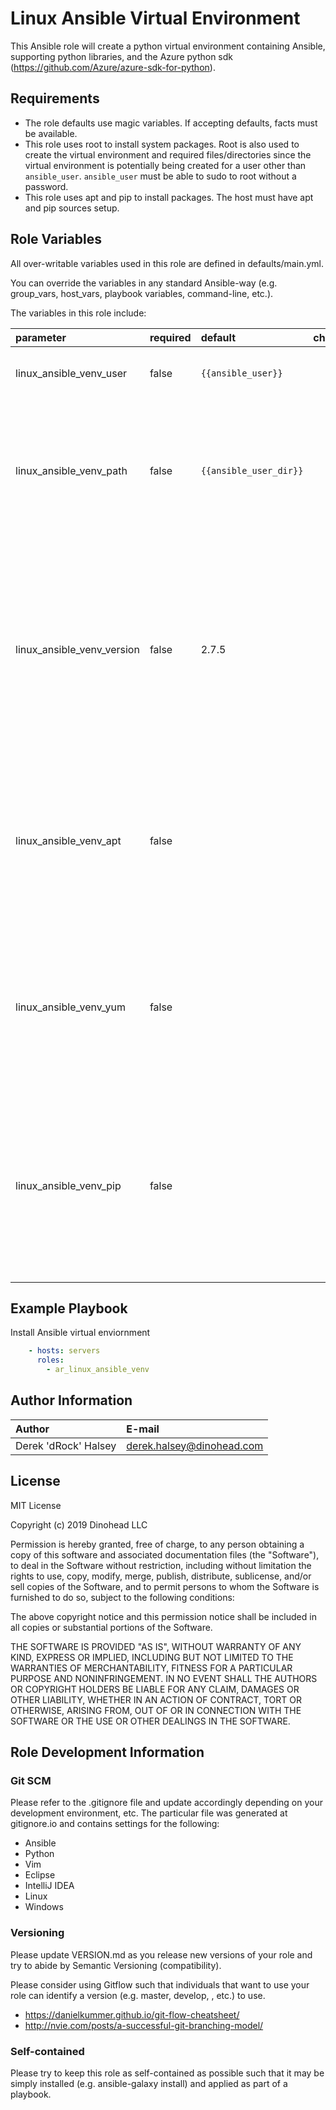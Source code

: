 # Linux Ansible Virtual Environment

This Ansible role will create a python virtual environment containing Ansible, supporting python libraries, and the Azure python sdk (https://github.com/Azure/azure-sdk-for-python).

## Requirements

* The role defaults use magic variables. If accepting defaults, facts must be available.
* This role uses root to install system packages. Root is also used to create the virtual environment and required files/directories since the virtual environment is potentially being created for a user other than <code>ansible_user</code>. <code>ansible_user</code> must be able to sudo to root without a password.
* This role uses apt and pip to install packages. The host must have apt and pip sources setup.

## Role Variables

All over-writable variables used in this role are defined in defaults/main.yml.

You can override the variables in any standard Ansible-way (e.g. group_vars, host_vars, playbook variables, command-line, etc.).

The variables in this role include:

|parameter                 |required|default               |choices|comments|
|:-------------------------|:-------|:---------------------|:------|:-------|
|linux_ansible_venv_user   |false   |`{{ansible_user}}`    |       |The linux user that will own the virtual enviornment.|
|linux_ansible_venv_path   |false   |`{{ansible_user_dir}}`|       |The path to where the virtual environment will be installed. This should be a directory. The virtual environment will be named based on the version of Ansible installed.|
|linux_ansible_venv_version|false   |2.7.5                 |       |The version of Ansible that will be installed in the virtual environment. This must be a string. Note: Installing older versions of Ansible may cause package conflicts. Note: If there is a <code>-</code> in the ansible version name ex: <code>2.3.1.0-1</code>, use <code>2.3.1.0post1</code>.|
|linux_ansible_venv_apt    |false   |                      |       |A list of apt packages that will be installed. Checkout defaults/main.yml to see which packages will be installed. You probably don't want to modify this list unless you know what you are doing.|
|linux_ansible_venv_yum    |false   |                      |       |A list of yum packages that will be installed. Checkout defaults/main.yml to see which packages will be installed. You probably don't want to modify this list unless you know what you are doing.|
|linux_ansible_venv_pip    |false   |                      |       |A list of apt packages that will be installed in the python virtual environment. Checkout defaults/main.yml to see which packages will be installed. You probably don't want to modify this list unless you know what you are doing.|

## Example Playbook

Install Ansible virtual enviornment
```yaml
    - hosts: servers
      roles:
        - ar_linux_ansible_venv
```

## Author Information

|Author              |E-mail                   |
|:-------------------|:------------------------|
|Derek 'dRock' Halsey|derek.halsey@dinohead.com|

## License

MIT License

Copyright (c) 2019 Dinohead LLC

Permission is hereby granted, free of charge, to any person obtaining a copy
of this software and associated documentation files (the "Software"), to deal
in the Software without restriction, including without limitation the rights
to use, copy, modify, merge, publish, distribute, sublicense, and/or sell
copies of the Software, and to permit persons to whom the Software is
furnished to do so, subject to the following conditions:

The above copyright notice and this permission notice shall be included in all
copies or substantial portions of the Software.

THE SOFTWARE IS PROVIDED "AS IS", WITHOUT WARRANTY OF ANY KIND, EXPRESS OR
IMPLIED, INCLUDING BUT NOT LIMITED TO THE WARRANTIES OF MERCHANTABILITY,
FITNESS FOR A PARTICULAR PURPOSE AND NONINFRINGEMENT. IN NO EVENT SHALL THE
AUTHORS OR COPYRIGHT HOLDERS BE LIABLE FOR ANY CLAIM, DAMAGES OR OTHER
LIABILITY, WHETHER IN AN ACTION OF CONTRACT, TORT OR OTHERWISE, ARISING FROM,
OUT OF OR IN CONNECTION WITH THE SOFTWARE OR THE USE OR OTHER DEALINGS IN THE
SOFTWARE.

## Role Development Information

### Git SCM
Please refer to the .gitignore file and update accordingly depending on your
development environment, etc.  The particular file was generated at 
gitignore.io and contains settings for the following:
  - Ansible
  - Python
  - Vim
  - Eclipse
  - IntelliJ IDEA
  - Linux
  - Windows
  
### Versioning
Please update VERSION.md as you release new versions of your role and try to
abide by Semantic Versioning (compatibility).

Please consider using Gitflow such that individuals that want to use your role
can identify a version (e.g. master, develop, <tag>, etc.) to use.
  - https://danielkummer.github.io/git-flow-cheatsheet/
  - http://nvie.com/posts/a-successful-git-branching-model/

### Self-contained
Please try to keep this role as self-contained as possible such that it may be
simply installed (e.g. ansible-galaxy install) and applied as part of a 
playbook.
